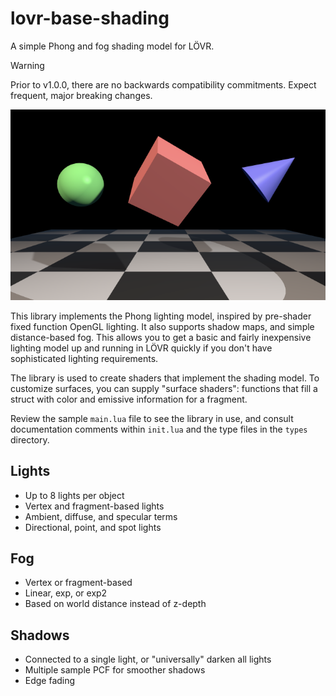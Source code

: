# lovr-base-shading
A simple Phong and fog shading model for LÖVR.

> [!WARNING]
> Prior to v1.0.0, there are no backwards compatibility commitments. Expect
> frequent, major breaking changes.

![Shapes floating in the air over a tile ground.](media/preview.png)

This library implements the Phong lighting model, inspired by pre-shader fixed
function OpenGL lighting. It also supports shadow maps, and simple
distance-based fog. This allows you to get a basic and fairly inexpensive
lighting model up and running in LÖVR quickly if you don't have sophisticated
lighting requirements.

The library is used to create shaders that implement the shading model. To
customize surfaces, you can supply "surface shaders": functions that fill a
struct with color and emissive information for a fragment.

Review the sample `main.lua` file to see the library in use, and consult
documentation comments within `init.lua` and the type files in the `types`
directory.

## Lights

- Up to 8 lights per object
- Vertex and fragment-based lights
- Ambient, diffuse, and specular terms
- Directional, point, and spot lights

## Fog
- Vertex or fragment-based
- Linear, exp, or exp2
- Based on world distance instead of z-depth

## Shadows
- Connected to a single light, or "universally" darken all lights
- Multiple sample PCF for smoother shadows
- Edge fading
